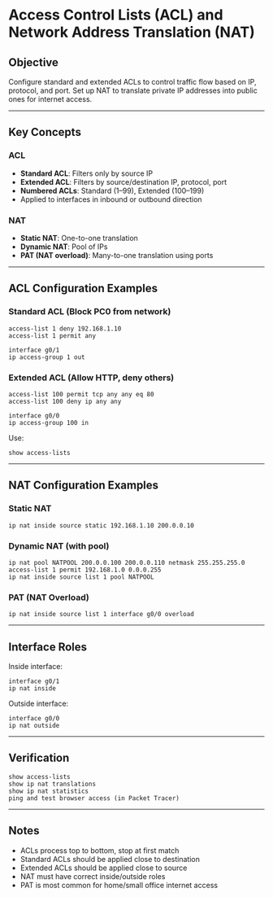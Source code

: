 # Access Control Lists (ACL) and Network Address Translation (NAT)

## Objective  
Configure standard and extended ACLs to control traffic flow based on IP, protocol, and port. Set up NAT to translate private IP addresses into public ones for internet access.

---

## Key Concepts

### ACL
- **Standard ACL**: Filters only by source IP
- **Extended ACL**: Filters by source/destination IP, protocol, port
- **Numbered ACLs**: Standard (1–99), Extended (100–199)
- Applied to interfaces in inbound or outbound direction

### NAT
- **Static NAT**: One-to-one translation
- **Dynamic NAT**: Pool of IPs
- **PAT (NAT overload)**: Many-to-one translation using ports

---

## ACL Configuration Examples

### Standard ACL (Block PC0 from network)
```
access-list 1 deny 192.168.1.10
access-list 1 permit any

interface g0/1
ip access-group 1 out
```

### Extended ACL (Allow HTTP, deny others)
```
access-list 100 permit tcp any any eq 80
access-list 100 deny ip any any

interface g0/0
ip access-group 100 in
```

Use:
```
show access-lists
```

---

## NAT Configuration Examples

### Static NAT
```
ip nat inside source static 192.168.1.10 200.0.0.10
```

### Dynamic NAT (with pool)
```
ip nat pool NATPOOL 200.0.0.100 200.0.0.110 netmask 255.255.255.0
access-list 1 permit 192.168.1.0 0.0.0.255
ip nat inside source list 1 pool NATPOOL
```

### PAT (NAT Overload)
```
ip nat inside source list 1 interface g0/0 overload
```

---

## Interface Roles

Inside interface:
```
interface g0/1
ip nat inside
```

Outside interface:
```
interface g0/0
ip nat outside
```

---

## Verification

```
show access-lists
show ip nat translations
show ip nat statistics
ping and test browser access (in Packet Tracer)
```

---

## Notes

- ACLs process top to bottom, stop at first match  
- Standard ACLs should be applied close to destination  
- Extended ACLs should be applied close to source  
- NAT must have correct inside/outside roles  
- PAT is most common for home/small office internet access
